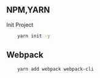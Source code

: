 ## NPM,YARN

Init Project

```sh
    yarn init -y
```

## Webpack

```sh
    yarn add webpack webpack-cli
```
